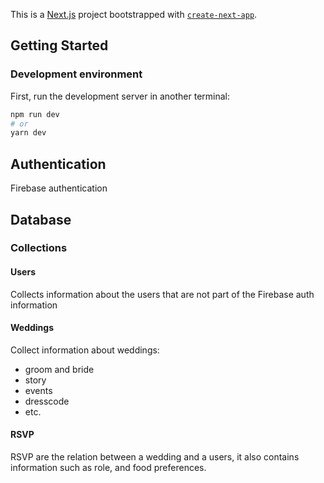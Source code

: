 This is a [Next.js](https://nextjs.org/) project bootstrapped with [`create-next-app`](https://github.com/vercel/next.js/tree/canary/packages/create-next-app).

## Getting Started

### Development environment

First, run the development server in another terminal:

```bash
npm run dev
# or
yarn dev
```

## Authentication

Firebase authentication

## Database

### Collections

#### Users

Collects information about the users that are not part of the Firebase auth information

#### Weddings

Collect information about weddings:

- groom and bride
- story
- events
- dresscode
- etc.

#### RSVP

RSVP are the relation between a wedding and a users, it also contains information such as role, and food preferences.
